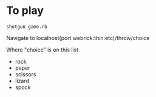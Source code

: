 # To play

```console
shotgun game.rb
```

Navigate to localhost(port webrick:thin:etc)/throw/choice

Where "choice" is on this list

 - rock
 - paper
 - scissors
 - lizard
 - spock
